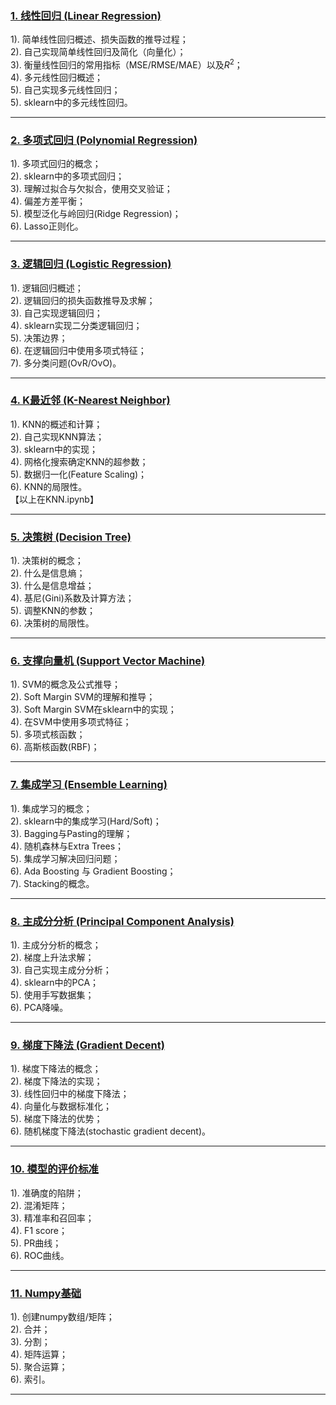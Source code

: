 
### [1. 线性回归 (Linear Regression)](https://github.com/Liying1996/machine_learining/blob/master/Linear_regression.ipynb)
  
1). 简单线性回归概述、损失函数的推导过程；  
2). 自己实现简单线性回归及简化（向量化）；  
3). 衡量线性回归的常用指标（MSE/RMSE/MAE）以及$R^2$；  
4). 多元线性回归概述；  
5). 自己实现多元线性回归；  
5). sklearn中的多元线性回归。  


---

### [2. 多项式回归 (Polynomial Regression)](https://github.com/Liying1996/machine_learining/blob/master/Polynomial_Regression.ipynb)
1). 多项式回归的概念；  
2). sklearn中的多项式回归；  
3). 理解过拟合与欠拟合，使用交叉验证；  
4). 偏差方差平衡；  
5). 模型泛化与岭回归(Ridge Regression)；  
6). Lasso正则化。  


---

### [3. 逻辑回归 (Logistic Regression)](https://github.com/Liying1996/machine_learining/blob/master/Logistic_regression.ipynb)
1). 逻辑回归概述；  
2). 逻辑回归的损失函数推导及求解；  
3). 自己实现逻辑回归；  
4). sklearn实现二分类逻辑回归；  
5). 决策边界；  
6). 在逻辑回归中使用多项式特征；  
7). 多分类问题(OvR/OvO)。  

---

### [4. K最近邻 (K-Nearest Neighbor)](https://github.com/Liying1996/machine_learining/blob/master/KNN.ipynb)
1). KNN的概述和计算；    
2). 自己实现KNN算法；  
3). sklearn中的实现；  
4). 网格化搜索确定KNN的超参数；  
5). 数据归一化(Feature Scaling)；  
6). KNN的局限性。  
【以上在KNN.ipynb】

---

### [5. 决策树 (Decision Tree)](https://github.com/Liying1996/machine_learining/blob/master/Decision_tree.ipynb)
1). 决策树的概念；  
2). 什么是信息熵；  
3). 什么是信息增益；  
4). 基尼(Gini)系数及计算方法；  
5). 调整KNN的参数；  
6). 决策树的局限性。  

---

### [6. 支撑向量机 (Support Vector Machine)](https://github.com/Liying1996/machine_learining/blob/master/SVM.ipynb)
1). SVM的概念及公式推导；  
2). Soft Margin SVM的理解和推导；  
3). Soft Margin SVM在sklearn中的实现；  
4). 在SVM中使用多项式特征；  
5). 多项式核函数；  
6). 高斯核函数(RBF)；  

---

### [7. 集成学习 (Ensemble Learning)](https://github.com/Liying1996/machine_learining/blob/master/Ensemble_Learning.ipynb)
1). 集成学习的概念；  
2). sklearn中的集成学习(Hard/Soft)；  
3). Bagging与Pasting的理解；  
4). 随机森林与Extra Trees；  
5). 集成学习解决回归问题；  
6). Ada Boosting 与 Gradient Boosting；  
7). Stacking的概念。  

---

### [8. 主成分分析 (Principal Component Analysis)](https://github.com/Liying1996/machine_learining/blob/master/PCA.ipynb)
1). 主成分分析的概念；  
2). 梯度上升法求解；  
3). 自己实现主成分分析；  
4). sklearn中的PCA；  
5). 使用手写数据集；  
6). PCA降噪。  

---

### [9. 梯度下降法 (Gradient Decent)](https://github.com/Liying1996/machine_learining/blob/master/Gradient_descent.ipynb)
1). 梯度下降法的概念；  
2). 梯度下降法的实现；  
3). 线性回归中的梯度下降法；  
4). 向量化与数据标准化；  
5). 梯度下降法的优势；  
6). 随机梯度下降法(stochastic gradient decent)。  

---

### [10. 模型的评价标准](https://github.com/Liying1996/machine_learining/blob/master/Evaluation_metrics.ipynb)
1). 准确度的陷阱；  
2). 混淆矩阵；  
3). 精准率和召回率；   
4). F1 score；     
5). PR曲线；  
6). ROC曲线。

---

### [11. Numpy基础](https://github.com/Liying1996/machine_learining/blob/master/Basic_numpy.ipynb)
1). 创建numpy数组/矩阵；  
2). 合并；  
3). 分割；  
4). 矩阵运算；  
5). 聚合运算；  
6). 索引。  

---
